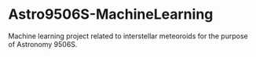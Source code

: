 # Astro9506S-MachineLearning
Machine learning project related to interstellar meteoroids for the purpose of Astronomy 9506S.
